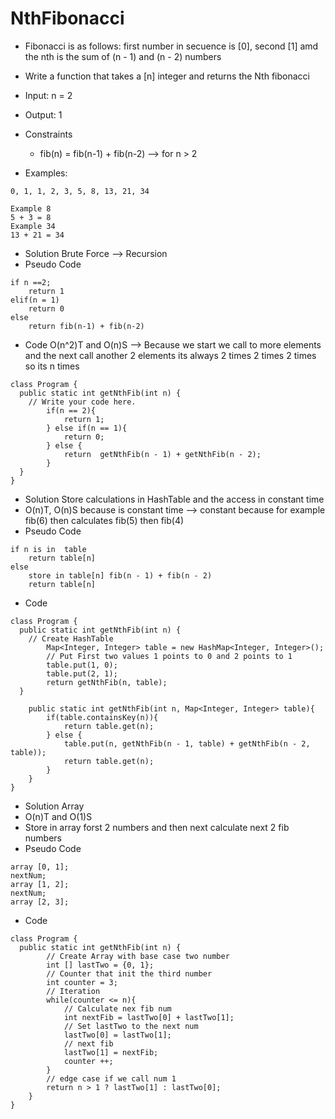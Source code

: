 # NthFibonacci
* Fibonacci is as follows: first number in secuence is [0], second [1] amd the nth is the sum of (n - 1) and (n - 2) numbers
* Write a function that takes a [n] integer and returns the Nth fibonacci
* Input: n = 2
* Output: 1

* Constraints
    * fib(n) = fib(n-1) + fib(n-2) --> for n > 2

* Examples:
```
0, 1, 1, 2, 3, 5, 8, 13, 21, 34

Example 8
5 + 3 = 8
Example 34
13 + 21 = 34 
```
* Solution Brute Force --> Recursion
* Pseudo Code
```
if n ==2;
    return 1
elif(n = 1)
    return 0
else 
    return fib(n-1) + fib(n-2)
```
* Code O(n^2)T and O(n)S --> Because we start we call to more elements and the next call another 2 elements its always 2 times 2 times 2 times so its n times
```
class Program {
  public static int getNthFib(int n) {
    // Write your code here.
		if(n == 2){
			return 1;
		} else if(n == 1){
			return 0;
		} else {
			return 	getNthFib(n - 1) + getNthFib(n - 2);
		}
  }
}
```

* Solution Store calculations in HashTable and the access in constant time
* O(n)T, O(n)S because is constant time --> constant because for example fib(6) then calculates fib(5) then fib(4)
* Pseudo Code
```
if n is in  table
    return table[n]
else
    store in table[n] fib(n - 1) + fib(n - 2)
    return table[n]
```
* Code
```
class Program {
  public static int getNthFib(int n) {
    // Create HashTable
		Map<Integer, Integer> table = new HashMap<Integer, Integer>();
		// Put First two values 1 points to 0 and 2 points to 1
		table.put(1, 0);
		table.put(2, 1);
		return getNthFib(n, table);
  }
	
	public static int getNthFib(int n, Map<Integer, Integer> table){
		if(table.containsKey(n)){
			return table.get(n);
		} else {
			table.put(n, getNthFib(n - 1, table) + getNthFib(n - 2, table));
			return table.get(n);
		}
	}
}
```
* Solution Array
* O(n)T and O(1)S
* Store in array forst 2 numbers and then next calculate next 2 fib numbers
* Pseudo Code
```
array [0, 1];
nextNum;
array [1, 2];
nextNum;
array [2, 3];
```
* Code
```
class Program {
  public static int getNthFib(int n) {
		// Create Array with base case two number
		int [] lastTwo = {0, 1};
		// Counter that init the third number
		int counter = 3;
		// Iteration
		while(counter <= n){
			// Calculate nex fib num
			int nextFib = lastTwo[0] + lastTwo[1];
			// Set lastTwo to the next num
			lastTwo[0] = lastTwo[1];
			// next fib
			lastTwo[1] = nextFib;
			counter ++;
		}
		// edge case if we call num 1
		return n > 1 ? lastTwo[1] : lastTwo[0];
	}
}
```

